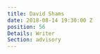 ```yaml
---
title: David Shams
date: 2018-08-14 19:30:00 Z
position: 56
Details: Writer
Section: advisory
---
```


